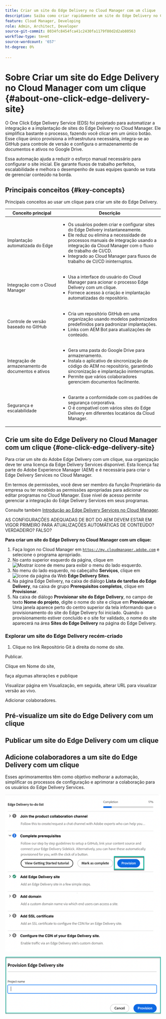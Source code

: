 ```yaml
---
title: Criar um site do Edge Delivery no Cloud Manager com um clique
description: Saiba como criar rapidamente um site do Edge Delivery no Cloud Manager com apenas um clique.
feature: Cloud Manager, Developing
role: Admin, Architect, Developer
source-git-commit: 8034fc8454fca41c2430fa1179f80d2d2ab80563
workflow-type: tm+mt
source-wordcount: '657'
ht-degree: 0%

---
```



# Sobre Criar um site do Edge Delivery no Cloud Manager com um clique {#about-one-click-edge-delivery-site}

O One Click Edge Delivery Service (EDS) foi projetado para automatizar a integração e a implantação de sites do Edge Delivery no Cloud Manager. Ele simplifica bastante o processo, fazendo você clicar em um único botão. Esse clique único provisiona a infraestrutura necessária, integra-se ao GitHub para controle de versão e configura o armazenamento de documentos e ativos no Google Drive.

Essa automação ajuda a reduzir o esforço manual necessário para configurar o site inicial. Ele garante fluxos de trabalho perfeitos, escalabilidade e melhora o desempenho de suas equipes quando se trata de gerenciar conteúdo na borda.

## Principais conceitos {#key-concepts}

Principais conceitos ao usar um clique para criar um site do Edge Delivery.

| Conceito principal | Descrição |
| --- | --- |
| Implantação automatizada do Edge | <ul><li>Os usuários podem criar e configurar sites do Edge Delivery instantaneamente.</li><li>Ele reduz ou elimina a necessidade de processos manuais de integração usando a integração da Cloud Manager com o fluxo de trabalho de CI/CD.</li><li>Integrado ao Cloud Manager para fluxos de trabalho de CI/CD ininterruptos.</li></ul> |
| Integração com o Cloud Manager | <ul><li>Usa a interface do usuário do Cloud Manager para acionar o processo Edge Delivery com um clique.</li><li>Fornece acesso à criação e implantação automatizadas do repositório.</li></ul> |
| Controle de versão baseado no GitHub | <ul><li>Cria um repositório GitHub em uma organização usando modelos padronizados predefinidos para padronizar implantações.</li><li>Links com AEM Bot para atualizações de conteúdo.</li></ul> |
| Integração de armazenamento de documentos e ativos | <ul><li>Gera uma pasta do Google Drive para armazenamento.<li>Instala o aplicativo de sincronização de código do AEM no repositório, garantindo sincronização e implantação ininterruptas.</li></li><li>Permite que vários colaboradores gerenciem documentos facilmente.</li></ul> |
| Segurança e escalabilidade | <ul><li>Garante a conformidade com os padrões de segurança corporativa.</li><li>O é compatível com vários sites do Edge Delivery em diferentes locatários da Cloud Manager.</li></ul> |



## Crie um site do Edge Delivery no Cloud Manager com um clique {#one-click-edge-delivery-site}

Para criar um site do Adobe Edge Delivery com um clique, sua organização deve ter uma licença da Edge Delivery Services disponível. Esta licença faz parte do Adobe Experience Manager (AEM) e é necessária para criar o Edge Delivery Services no Cloud Manager.

Em termos de permissões, você deve ser membro da função Proprietário da empresa ou ter recebido as permissões apropriadas para adicionar ou editar programas no Cloud Manager. Esse nível de acesso permite gerenciar a integração do Edge Delivery Services em seus programas.

Consulte também [Introdução ao Edge Delivery Services no Cloud Manager](/help/implementing/cloud-manager/edge-delivery/introduction-to-edge-delivery-services.md).

AS CONFIGURAÇÕES ADEQUADAS DE BOT DO AEM DEVEM ESTAR EM VIGOR PRIMEIRO PARA ATUALIZAÇÕES AUTOMÁTICAS DE CONTEÚDO? VERDADEIRO? FALSO?

**Para criar um site do Edge Delivery no Cloud Manager com um clique:**

1. Faça logon no Cloud Manager em [`https://my.cloudmanager.adobe.com`](https://my.cloudmanager.adobe.com/) e selecione o programa apropriado.
1. No canto superior esquerdo da página, clique em ![Mostrar ícone de menu](https://spectrum.adobe.com/static/icons/workflow_18/Smock_ShowMenu_18_N.svg) para exibir o menu do lado esquerdo.
1. No menu do lado esquerdo, no cabeçalho **Serviços**, clique em ![ícone da página da Web](https://spectrum.adobe.com/static/icons/workflow_18/Smock_WebPages_18_N.svg) **Edge Delivery Sites**.
1. Na página Edge Delivery, na caixa de diálogo **Lista de tarefas do Edge Delivery**, na caixa de grupo **Prerequisitos completos**, clique em **Provisionar**.
1. Na caixa de diálogo **Provisionar site do Edge Delivery**, no campo de texto **Nome do projeto**, digite o nome do site e clique em **Provisionar**.
Uma janela aparece perto do centro superior da tela informando que o provisionamento do site do Edge Delivery foi iniciado.
Quando o provisionamento estiver concluído e o site for validado, o nome do site aparecerá na área **Sites do Edge Delivery** na página do Edge Delivery.

### Explorar um site do Edge Delivery recém-criado


1. Clique no link Repositório Git à direita do nome do site.

Publicar.

Clique em Nome do site,

faça algumas alterações e publique

Visualizar página em Visualização, em seguida, alterar URL para visualizar versão ao vivo.

Adicionar colaboradores.


## Pré-visualize um site do Edge Delivery com um clique

## Publicar um site do Edge Delivery com um clique





## Adicione colaboradores a um site do Edge Delivery com um clique


































Esses aprimoramentos têm como objetivo melhorar a automação, simplificar os processos de configuração e aprimorar a colaboração para os usuários do Edge Delivery Services. <!-- CMGR-59362 -->

![Crie um site do Edge Delivery com um clique](/help/implementing/cloud-manager/release-notes/assets/eds-one-click-60.png)

![Caixa de diálogo Provisionar site do Edge Delivery](/help/implementing/cloud-manager/release-notes/assets/eds-provision-60.png)